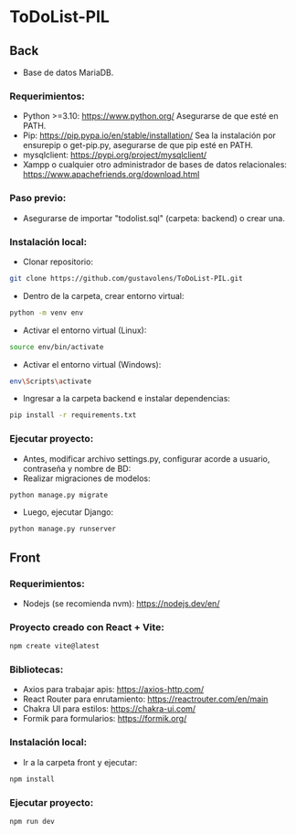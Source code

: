 # ToDoList-PIL

## Back 
- Base de datos MariaDB.

### Requerimientos:
- Python >=3.10: https://www.python.org/
Asegurarse de que esté en PATH.
- Pip: https://pip.pypa.io/en/stable/installation/
Sea la instalación por ensurepip o get-pip.py, asegurarse de que pip esté en PATH.
- mysqlclient: https://pypi.org/project/mysqlclient/
- Xampp o cualquier otro administrador de bases de datos relacionales: https://www.apachefriends.org/download.html
### Paso previo:
- Asegurarse de importar "todolist.sql" (carpeta: backend) o crear una.
### Instalación local:
- Clonar repositorio:
``` sh
git clone https://github.com/gustavolens/ToDoList-PIL.git 
```
- Dentro de la carpeta, crear entorno virtual:
``` sh
python -m venv env 
```
- Activar el entorno virtual (Linux):
``` sh
source env/bin/activate 
``` 
- Activar el entorno virtual (Windows):
``` sh
env\Scripts\activate 
```
- Ingresar a la carpeta backend e instalar dependencias:
``` sh
pip install -r requirements.txt 
``` 
### Ejecutar proyecto:
- Antes, modificar archivo settings.py, configurar acorde a usuario, contraseña y nombre de BD:
- Realizar migraciones de modelos:
``` sh
python manage.py migrate
``` 
- Luego, ejecutar Django:
``` sh
python manage.py runserver
``` 

## Front

### Requerimientos:
- Nodejs (se recomienda nvm): https://nodejs.dev/en/
### Proyecto creado con React + Vite:
``` sh
npm create vite@latest
```
### Bibliotecas:
- Axios para trabajar apis: https://axios-http.com/
- React Router para enrutamiento: https://reactrouter.com/en/main
- Chakra UI para estilos: https://chakra-ui.com/
- Formik para formularios: https://formik.org/
### Instalación local:
- Ir a la carpeta front y ejecutar:
``` sh
npm install 
```
### Ejecutar proyecto:
``` sh
npm run dev 
```

